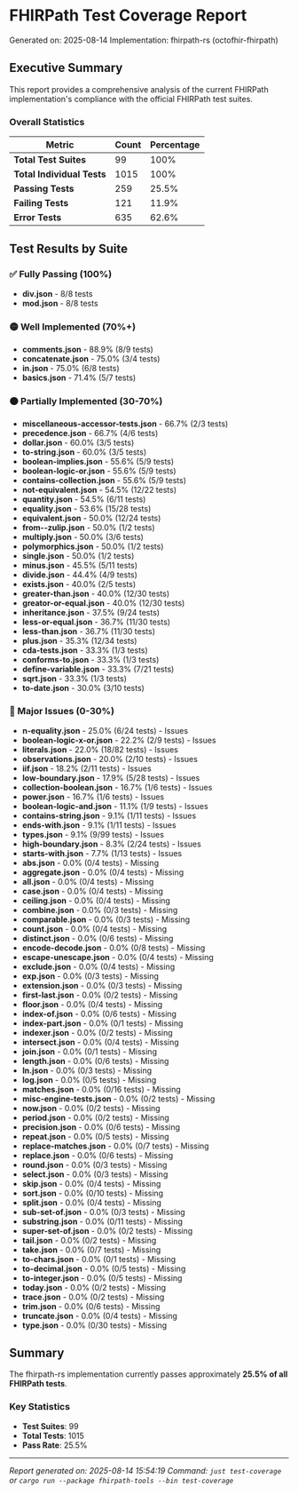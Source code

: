 # FHIRPath Test Coverage Report

Generated on: 2025-08-14
Implementation: fhirpath-rs (octofhir-fhirpath)

## Executive Summary

This report provides a comprehensive analysis of the current FHIRPath implementation's compliance with the official FHIRPath test suites.

### Overall Statistics

| Metric | Count | Percentage |
|--------|-------|------------|
| **Total Test Suites** | 99 | 100% |
| **Total Individual Tests** | 1015 | 100% |
| **Passing Tests** | 259 | 25.5% |
| **Failing Tests** | 121 | 11.9% |
| **Error Tests** | 635 | 62.6% |

## Test Results by Suite

### ✅ Fully Passing (100%)

- **div.json** - 8/8 tests
- **mod.json** - 8/8 tests

### 🟡 Well Implemented (70%+)

- **comments.json** - 88.9% (8/9 tests)
- **concatenate.json** - 75.0% (3/4 tests)
- **in.json** - 75.0% (6/8 tests)
- **basics.json** - 71.4% (5/7 tests)

### 🟠 Partially Implemented (30-70%)

- **miscellaneous-accessor-tests.json** - 66.7% (2/3 tests)
- **precedence.json** - 66.7% (4/6 tests)
- **dollar.json** - 60.0% (3/5 tests)
- **to-string.json** - 60.0% (3/5 tests)
- **boolean-implies.json** - 55.6% (5/9 tests)
- **boolean-logic-or.json** - 55.6% (5/9 tests)
- **contains-collection.json** - 55.6% (5/9 tests)
- **not-equivalent.json** - 54.5% (12/22 tests)
- **quantity.json** - 54.5% (6/11 tests)
- **equality.json** - 53.6% (15/28 tests)
- **equivalent.json** - 50.0% (12/24 tests)
- **from--zulip.json** - 50.0% (1/2 tests)
- **multiply.json** - 50.0% (3/6 tests)
- **polymorphics.json** - 50.0% (1/2 tests)
- **single.json** - 50.0% (1/2 tests)
- **minus.json** - 45.5% (5/11 tests)
- **divide.json** - 44.4% (4/9 tests)
- **exists.json** - 40.0% (2/5 tests)
- **greater-than.json** - 40.0% (12/30 tests)
- **greator-or-equal.json** - 40.0% (12/30 tests)
- **inheritance.json** - 37.5% (9/24 tests)
- **less-or-equal.json** - 36.7% (11/30 tests)
- **less-than.json** - 36.7% (11/30 tests)
- **plus.json** - 35.3% (12/34 tests)
- **cda-tests.json** - 33.3% (1/3 tests)
- **conforms-to.json** - 33.3% (1/3 tests)
- **define-variable.json** - 33.3% (7/21 tests)
- **sqrt.json** - 33.3% (1/3 tests)
- **to-date.json** - 30.0% (3/10 tests)

### 🔴 Major Issues (0-30%)

- **n-equality.json** - 25.0% (6/24 tests) - Issues
- **boolean-logic-x-or.json** - 22.2% (2/9 tests) - Issues
- **literals.json** - 22.0% (18/82 tests) - Issues
- **observations.json** - 20.0% (2/10 tests) - Issues
- **iif.json** - 18.2% (2/11 tests) - Issues
- **low-boundary.json** - 17.9% (5/28 tests) - Issues
- **collection-boolean.json** - 16.7% (1/6 tests) - Issues
- **power.json** - 16.7% (1/6 tests) - Issues
- **boolean-logic-and.json** - 11.1% (1/9 tests) - Issues
- **contains-string.json** - 9.1% (1/11 tests) - Issues
- **ends-with.json** - 9.1% (1/11 tests) - Issues
- **types.json** - 9.1% (9/99 tests) - Issues
- **high-boundary.json** - 8.3% (2/24 tests) - Issues
- **starts-with.json** - 7.7% (1/13 tests) - Issues
- **abs.json** - 0.0% (0/4 tests) - Missing
- **aggregate.json** - 0.0% (0/4 tests) - Missing
- **all.json** - 0.0% (0/4 tests) - Missing
- **case.json** - 0.0% (0/4 tests) - Missing
- **ceiling.json** - 0.0% (0/4 tests) - Missing
- **combine.json** - 0.0% (0/3 tests) - Missing
- **comparable.json** - 0.0% (0/3 tests) - Missing
- **count.json** - 0.0% (0/4 tests) - Missing
- **distinct.json** - 0.0% (0/6 tests) - Missing
- **encode-decode.json** - 0.0% (0/8 tests) - Missing
- **escape-unescape.json** - 0.0% (0/4 tests) - Missing
- **exclude.json** - 0.0% (0/4 tests) - Missing
- **exp.json** - 0.0% (0/3 tests) - Missing
- **extension.json** - 0.0% (0/3 tests) - Missing
- **first-last.json** - 0.0% (0/2 tests) - Missing
- **floor.json** - 0.0% (0/4 tests) - Missing
- **index-of.json** - 0.0% (0/6 tests) - Missing
- **index-part.json** - 0.0% (0/1 tests) - Missing
- **indexer.json** - 0.0% (0/2 tests) - Missing
- **intersect.json** - 0.0% (0/4 tests) - Missing
- **join.json** - 0.0% (0/1 tests) - Missing
- **length.json** - 0.0% (0/6 tests) - Missing
- **ln.json** - 0.0% (0/3 tests) - Missing
- **log.json** - 0.0% (0/5 tests) - Missing
- **matches.json** - 0.0% (0/16 tests) - Missing
- **misc-engine-tests.json** - 0.0% (0/2 tests) - Missing
- **now.json** - 0.0% (0/2 tests) - Missing
- **period.json** - 0.0% (0/2 tests) - Missing
- **precision.json** - 0.0% (0/6 tests) - Missing
- **repeat.json** - 0.0% (0/5 tests) - Missing
- **replace-matches.json** - 0.0% (0/7 tests) - Missing
- **replace.json** - 0.0% (0/6 tests) - Missing
- **round.json** - 0.0% (0/3 tests) - Missing
- **select.json** - 0.0% (0/3 tests) - Missing
- **skip.json** - 0.0% (0/4 tests) - Missing
- **sort.json** - 0.0% (0/10 tests) - Missing
- **split.json** - 0.0% (0/4 tests) - Missing
- **sub-set-of.json** - 0.0% (0/3 tests) - Missing
- **substring.json** - 0.0% (0/11 tests) - Missing
- **super-set-of.json** - 0.0% (0/2 tests) - Missing
- **tail.json** - 0.0% (0/2 tests) - Missing
- **take.json** - 0.0% (0/7 tests) - Missing
- **to-chars.json** - 0.0% (0/1 tests) - Missing
- **to-decimal.json** - 0.0% (0/5 tests) - Missing
- **to-integer.json** - 0.0% (0/5 tests) - Missing
- **today.json** - 0.0% (0/2 tests) - Missing
- **trace.json** - 0.0% (0/2 tests) - Missing
- **trim.json** - 0.0% (0/6 tests) - Missing
- **truncate.json** - 0.0% (0/4 tests) - Missing
- **type.json** - 0.0% (0/30 tests) - Missing

## Summary

The fhirpath-rs implementation currently passes approximately **25.5% of all FHIRPath tests**.

### Key Statistics
- **Test Suites**: 99
- **Total Tests**: 1015
- **Pass Rate**: 25.5%

---

*Report generated on: 2025-08-14 15:54:19*
*Command: `just test-coverage` or `cargo run --package fhirpath-tools --bin test-coverage`*
